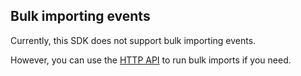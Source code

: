 ## Bulk importing events

Currently, this SDK does not support bulk importing events.

However, you can use the [HTTP API](http#bulk-importing-events) to run bulk imports if you need.

